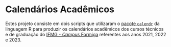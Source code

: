 
# Calendários Acadêmicos

Estes projeto consiste em dois scripts que utilizaram o 
[pacote `calendr`](https://github.com/R-CoderDotCom/calendR) da 
linguagem R para produzir os calendários acadêmicos dos cursos técnicos e 
de graduação do [IFMG - *Campus* Formiga](https://www.formiga.ifmg.edu.br/) 
referentes aos anos 2021, 2022 e 2023.



